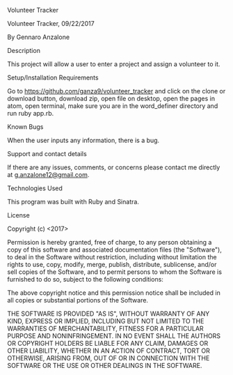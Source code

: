 Volunteer Tracker

Volunteer Tracker, 09/22/2017

By Gennaro Anzalone

Description

This project will allow a user to enter a project and assign a volunteer to it.

Setup/Installation Requirements

Go to https://github.com/ganza9/volunteer_tracker and click on the clone or download button, download zip, open file on desktop, open the pages in atom, open terminal, make sure you are in the word_definer directory and run ruby app.rb.

Known Bugs

When the user inputs any information, there is a bug. 

Support and contact details

If there are any issues, comments, or concerns please contact me directly at g.anzalone12@gmail.com.

Technologies Used

This program was built with Ruby and Sinatra.

License

Copyright (c) <2017>

Permission is hereby granted, free of charge, to any person obtaining a copy of this software and associated documentation files (the "Software"), to deal in the Software without restriction, including without limitation the rights to use, copy, modify, merge, publish, distribute, sublicense, and/or sell copies of the Software, and to permit persons to whom the Software is furnished to do so, subject to the following conditions:

The above copyright notice and this permission notice shall be included in all copies or substantial portions of the Software.

THE SOFTWARE IS PROVIDED "AS IS", WITHOUT WARRANTY OF ANY KIND, EXPRESS OR IMPLIED, INCLUDING BUT NOT LIMITED TO THE WARRANTIES OF MERCHANTABILITY, FITNESS FOR A PARTICULAR PURPOSE AND NONINFRINGEMENT. IN NO EVENT SHALL THE AUTHORS OR COPYRIGHT HOLDERS BE LIABLE FOR ANY CLAIM, DAMAGES OR OTHER LIABILITY, WHETHER IN AN ACTION OF CONTRACT, TORT OR OTHERWISE, ARISING FROM, OUT OF OR IN CONNECTION WITH THE SOFTWARE OR THE USE OR OTHER DEALINGS IN THE SOFTWARE.

